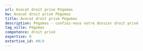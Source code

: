 ```yaml
---
url: Avocat droit prive Pegomas
kw: Avocat droit privé Pégomas
title: Avocat droit privé Pégomas
description: Pégomas - confiez-nous votre dossier droit privé
tag_ville: Pégomas
competence: droit privé
expertise: 0
extertise_id: #N/A
---
```

